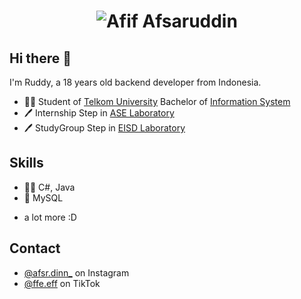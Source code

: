 <h1 align="center">
  <img src="https://media.giphy.com/media/v1.Y2lkPTc5MGI3NjExYXl4MmNjb283emQ4cW5rdWZ0MGgyamRvdW55aGdhMm0wZ3NzbGo3eSZlcD12MV9naWZzX3NlYXJjaCZjdD1n/lxxOGaDRk4f7R5TkBd/giphy.gif" alt="Afif Afsaruddin" />
</h1>

## Hi there 👋
I'm Ruddy, a 18 years old backend developer from Indonesia.

- 👨‍🎓 Student of [Telkom University](https://telkomuniversity.ac.id/) Bachelor of [Information System](https://bis.telkomuniversity.ac.id/)
- 🖊️ Internship Step in [ASE Laboratory](https://www.instagram.com/rplgdc_/)
- 🖊️ StudyGroup Step in [EISD Laboratory](https://www.instagram.com/peopleateisd/)

## Skills
- 👨‍💻 C#, Java
- 💽 MySQL
+ a lot more :D

## Contact
- [@afsr.dinn_](https://www.instagram.com/afsr.dinn_/) on Instagram
- [@ffe.eff](https://www.tiktok.com/@ffe.eff?is_from_webapp=1&sender_device=pc) on TikTok
